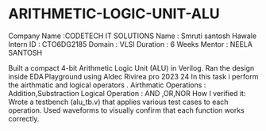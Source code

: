 # ARITHMETIC-LOGIC-UNIT-ALU
Company Name :CODETECH IT SOLUTIONS
Name : Smruti santosh Hawale
Intern ID : CTO6DG2185
Domain : VLSI
Duration : 6 Weeks
Mentor : NEELA SANTOSH

Built a compact 4-bit Arithmetic Logic Unit (ALU) in Verilog.
Ran the design inside EDA Playground using Aldec Rivirea pro 2023 24
 In this task i perform the airthmatic and logical operators .
Airthmatic Operations : Addition,Substraction
Logical Operation : AND ,OR,NOR
 How I verified it:
Wrote a testbench (alu_tb.v) that applies various test cases to each operation.
Used waveforms to visually confirm that each function works correctly.
